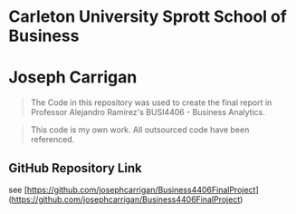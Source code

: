 # Carleton University Sprott School of Business
# Joseph Carrigan

> The Code in this repository was used to create the final 
report in Professor Alejandro Ramirez's BUSI4406 - Business Analytics.

> This code is my own work. All outsourced code have been referenced.


## GitHub Repository Link
see [https://github.com/josephcarrigan/Business4406FinalProject]
(https://github.com/josephcarrigan/Business4406FinalProject)

